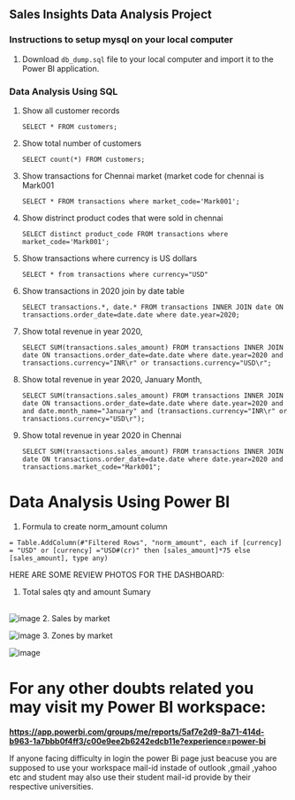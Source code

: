 ## Sales Insights Data Analysis Project

### Instructions to setup mysql on your local computer

1. Download `db_dump.sql` file to your local computer and import it to the Power BI application.

### Data Analysis Using SQL

1. Show all customer records

    `SELECT * FROM customers;`

1. Show total number of customers

    `SELECT count(*) FROM customers;`

1. Show transactions for Chennai market (market code for chennai is Mark001

    `SELECT * FROM transactions where market_code='Mark001';`

1. Show distrinct product codes that were sold in chennai

    `SELECT distinct product_code FROM transactions where market_code='Mark001';`

1. Show transactions where currency is US dollars

    `SELECT * from transactions where currency="USD"`

1. Show transactions in 2020 join by date table

    `SELECT transactions.*, date.* FROM transactions INNER JOIN date ON transactions.order_date=date.date where date.year=2020;`

1. Show total revenue in year 2020,

    `SELECT SUM(transactions.sales_amount) FROM transactions INNER JOIN date ON transactions.order_date=date.date where date.year=2020 and transactions.currency="INR\r" or transactions.currency="USD\r";`
	
1. Show total revenue in year 2020, January Month,

    `SELECT SUM(transactions.sales_amount) FROM transactions INNER JOIN date ON transactions.order_date=date.date where date.year=2020 and and date.month_name="January" and (transactions.currency="INR\r" or transactions.currency="USD\r");`

1. Show total revenue in year 2020 in Chennai

    `SELECT SUM(transactions.sales_amount) FROM transactions INNER JOIN date ON transactions.order_date=date.date where date.year=2020
and transactions.market_code="Mark001";`


Data Analysis Using Power BI
============================

1. Formula to create norm_amount column

`= Table.AddColumn(#"Filtered Rows", "norm_amount", each if [currency] = "USD" or [currency] ="USD#(cr)" then [sales_amount]*75 else [sales_amount], type any)`

HERE ARE SOME REVIEW PHOTOS FOR THE DASHBOARD:
1. Total sales qty and amount Sumary<br><br>

![image](https://github.com/mohitrajendramahajan/Sales_insight/assets/103811474/876d6835-b96a-4126-90d4-574fd6bcc2c2)
2. Sales by market<br>

![image](https://github.com/mohitrajendramahajan/Hotel-Management-System/assets/103811474/7b0fa2d6-c74d-4038-acae-7c5861d9d492)
3. Zones by market<br>

![image](https://github.com/mohitrajendramahajan/Hotel-Management-System/assets/103811474/968acc11-aa71-4ec9-bb23-a18ed12640af)


For any other doubts related you may visit my Power BI workspace:
============================
**https://app.powerbi.com/groups/me/reports/5af7e2d9-8a71-414d-b963-1a7bbb0f4ff3/c00e9ee2b6242edcb11e?experience=power-bi**

If anyone facing difficulty in login the power Bi page just beacuse you are supposed to use your workspace mail-id instade of outlook ,gmail ,yahoo etc and student may also use their student mail-id provide by their respective universities.
